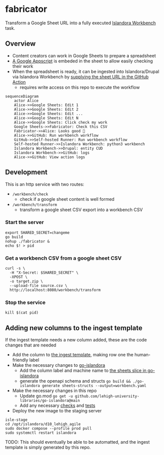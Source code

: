# fabricator

Transform a Google Sheet URL into a fully executed [Islandora Workbench](https://mjordan.github.io/islandora_workbench_docs/) task.

## Overview

- Content creators can work in Google Sheets to prepare a spreadsheet
- [A Google Appscript](./google/appsscript) is embeded in the sheet to allow easily checking their work
- When the spreadsheet is ready, it can be ingested into Islandora/Drupal via Islandora Workbench by [supplying the sheet URL in the GitHub Action](../.././actions/workflows/run.yml)
  - requires write access on this repo to execute the workflow

```mermaid
sequenceDiagram
    actor Alice
    Alice->>Google Sheets: Edit 1
    Alice->>Google Sheets: Edit 2
    Alice->>Google Sheets: Edit ...
    Alice->>Google Sheets: Edit N
    Alice->>Google Sheets: Click check my work
    Google Sheets->>Fabricator: Check this CSV
    Fabricator->>Alice: Looks good 🚀
    Alice->>GitHub: Run workbench workflow
    GitHub->>Self-hosted Runner: Run workbench workflow
    Self-hosted Runner->>Islandora Workbench: python3 workbench
    Islandora Workbench->>Drupal: entity CUD
    Islandora Workbench->>GitHub: logs
    Alice->>GitHub: View action logs
```

## Development

This is an http service with two routes:

- `/workbench/check`
  - check if a google sheet content is well formed
- `/workbench/transform`
  - transform a google sheet CSV export into a workbench CSV

### Start the server

```
export SHARED_SECRET=changeme
go build
nohup ./fabricator &
echo $! > pid
```

### Get a workbench CSV from a google sheet CSV

```
curl -s \
  -H "X-Secret: $SHARED_SECRET" \
  -XPOST \
  -o target.zip \
  --upload-file source.csv \
  http://localhost:8080/workbench/transform
```

### Stop the service

```
kill $(cat pid)
```

## Adding new columns to the ingest template

If the ingest template needs a new column added, these are the code changes that are needed

- Add the column to [the ingest template](https://docs.google.com/spreadsheets/d/1iB7GsnfvhQO_c6TzJb7qwCnItqju0PMC8mNWepYqsnU/edit#gid=0), making row one the human-friendly label
- Make the necessary changes to [go-islandora](https://github.com/lehigh-university-libraries/go-islandora)
  - Add the column label and machine name to [the sheets slice in go-islandora](https://github.com/lehigh-university-libraries/go-islandora/blob/965bd728379bf2a9aa0ddb1fb46ec05fda636d87/cmd/sheetsStructs.go#L61)
  - generate the openapi schema and structs `go build && ./go-islandora generate sheets-structs --output=workbench.yaml`
- Make the necessary changes in this repo
  - Update go.mod `go get -u github.com/lehigh-university-libraries/go-islandora@main`
  - Add any necessary [checks](./internal/handlers/check.go) and [tests](./internal/handlers/check_test.go)
- Deploy the new image to the staging server
```
isle-stage
cd /opt/islandora/d10_lehigh_agile
sudo docker compose --profile prod pull
sudo systemctl restart islandora
```

TODO: This should eventually be able to be automatted, and the ingest template is simply generated by this repo.
